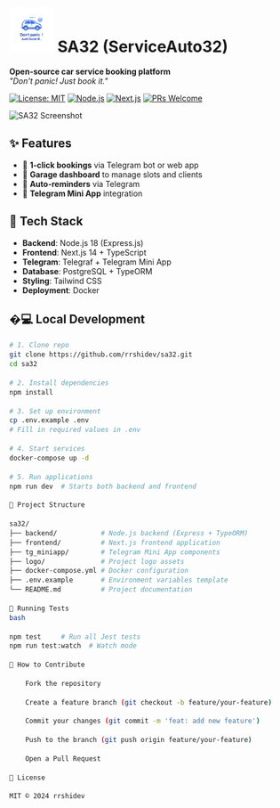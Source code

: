 # <img src="https://github.com/rrshidev/sa32/blob/main/logo/logo.png" alt="SA32 Logo" width="80" /> SA32 (ServiceAuto32)  
**Open-source car service booking platform**  
*"Don't panic! Just book it."*  

[![License: MIT](https://img.shields.io/badge/License-MIT-green.svg)](https://opensource.org/licenses/MIT) 
[![Node.js](https://img.shields.io/badge/Node.js-18%2B-brightgreen)](https://nodejs.org/) 
[![Next.js](https://img.shields.io/badge/Next.js-14-blue)](https://nextjs.org/)
[![PRs Welcome](https://img.shields.io/badge/PRs-welcome-brightgreen.svg)](https://github.com/rrshidev/sa32/pulls)  

![SA32 Screenshot](./assets/app-demo.png)  

## ✨ Features  
- 📅 **1-click bookings** via Telegram bot or web app  
- 🔧 **Garage dashboard** to manage slots and clients  
- 🤖 **Auto-reminders** via Telegram  
- 📱 **Telegram Mini App** integration  

## 🚀 Tech Stack  
- **Backend**: Node.js 18 (Express.js)  
- **Frontend**: Next.js 14 + TypeScript  
- **Telegram**: Telegraf + Telegram Mini App  
- **Database**: PostgreSQL + TypeORM  
- **Styling**: Tailwind CSS  
- **Deployment**: Docker  

## �‍💻 Local Development  
```bash
# 1. Clone repo
git clone https://github.com/rrshidev/sa32.git
cd sa32

# 2. Install dependencies
npm install

# 3. Set up environment
cp .env.example .env
# Fill in required values in .env

# 4. Start services
docker-compose up -d

# 5. Run applications
npm run dev  # Starts both backend and frontend

🌟 Project Structure

sa32/
├── backend/           # Node.js backend (Express + TypeORM)
├── frontend/          # Next.js frontend application
├── tg_miniapp/        # Telegram Mini App components
├── logo/              # Project logo assets
├── docker-compose.yml # Docker configuration
├── .env.example       # Environment variables template
└── README.md          # Project documentation

🧪 Running Tests
bash

npm test     # Run all Jest tests
npm run test:watch  # Watch mode

🤝 How to Contribute

    Fork the repository

    Create a feature branch (git checkout -b feature/your-feature)

    Commit your changes (git commit -m 'feat: add new feature')

    Push to the branch (git push origin feature/your-feature)

    Open a Pull Request

📜 License

MIT © 2024 rrshidev

